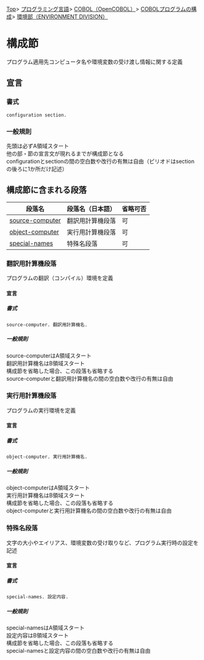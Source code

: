 [Top](../../../../../index.md)\>
[プログラミング言語](../../../../pgl.md)\>
[COBOL（OpenCOBOL）](../../../language_0002.md)\>
[COBOLプログラムの構成](../../COBOL_0001.md)\>
[環境部（ENVIRONMENT DIVISION）](../DIVISION_0002.md)

# 構成節

プログラム適用先コンピュータ名や環境変数の受け渡し情報に関する定義

## 宣言

### 書式

```configuration section.```

### 一般規則

先頭は必ずA領域スタート  
他の部・節の宣言文が現れるまでが構成節となる  
configurationとsectionの間の空白数や改行の有無は自由（ピリオドはsectionの後ろに1か所だけ記述）

## 構成節に含まれる段落

|段落名|段落名（日本語）|省略可否|
----|----|----
|[source-computer](#翻訳用計算機段落)|翻訳用計算機段落|可|
|[object-computer](#実行用計算機段落)|実行用計算機段落|可|
|[special-names](#特殊名段落)|特殊名段落|可|

### 翻訳用計算機段落

プログラムの翻訳（コンパイル）環境を定義

#### 宣言

##### 書式

```source-computer. 翻訳用計算機名.```

##### 一般規則

source-computerはA領域スタート  
翻訳用計算機名はB領域スタート  
構成節を省略した場合、この段落も省略する  
source-computerと翻訳用計算機名の間の空白数や改行の有無は自由

### 実行用計算機段落

プログラムの実行環境を定義

#### 宣言

##### 書式

```object-computer. 実行用計算機名.```

##### 一般規則

object-computerはA領域スタート  
実行用計算機名はB領域スタート  
構成節を省略した場合、この段落も省略する  
object-computerと実行用計算機名の間の空白数や改行の有無は自由

### 特殊名段落

文字の大小やエイリアス、環境変数の受け取りなど、プログラム実行時の設定を記述

#### 宣言

##### 書式

```special-names. 設定内容.```

##### 一般規則

special-namesはA領域スタート  
設定内容はB領域スタート  
構成節を省略した場合、この段落も省略する  
special-namesと設定内容の間の空白数や改行の有無は自由